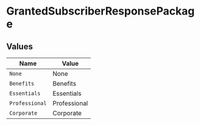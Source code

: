 # GrantedSubscriberResponsePackage


## Values

| Name           | Value          |
| -------------- | -------------- |
| `None`         | None           |
| `Benefits`     | Benefits       |
| `Essentials`   | Essentials     |
| `Professional` | Professional   |
| `Corporate`    | Corporate      |